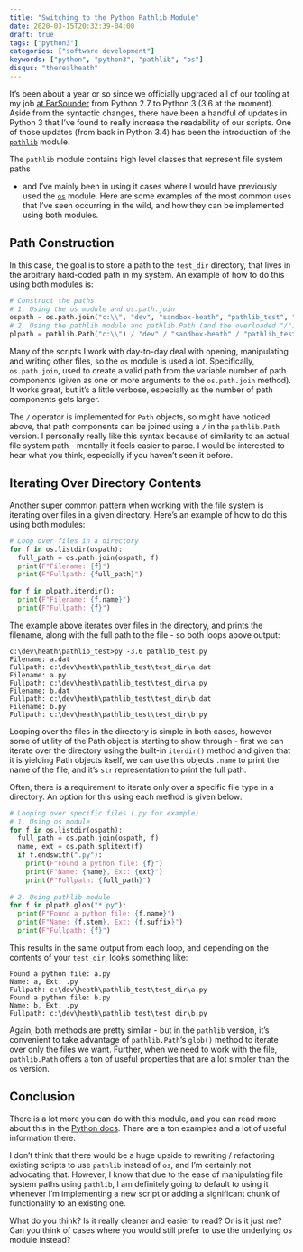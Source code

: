 ```yaml
---
title: "Switching to the Python Pathlib Module"
date: 2020-03-15T20:32:39-04:00
draft: true
tags: ["python3"]
categories: ["software development"]
keywords: ["python", "python3", "pathlib", "os"]
disqus: "therealheath"
---
```

It’s been about a year or so since we officially upgraded all of our tooling at
my job [at FarSounder](www.farsounder.com) from Python 2.7 to Python 3 (3.6 at
the moment). Aside from the syntactic changes, there have been a handful of
updates in Python 3 that I’ve found to really increase the readability of our
scripts. One of those updates (from back in Python 3.4) has been the
introduction of the [`pathlib`](https://docs.python.org/3/library/pathlib.html)
module.

The `pathlib` module contains high level classes that represent file system paths
- and I’ve mainly been in using it cases where I would have previously used the
[`os`](https://docs.python.org/3/library/os.html) module. Here are some examples
of the most common uses that I’ve seen occurring in the wild, and how they can
be implemented using both modules.

## Path Construction
In this case, the goal is to store a path to the `test_dir` directory, that lives
in the arbitrary hard-coded path in my system. An example of how to do this
using both modules is:

``` python
# Construct the paths
# 1. Using the os module and os.path.join
ospath = os.path.join("c:\\", "dev", "sandbox-heath", "pathlib_test", "test_dir")
# 2. Using the pathlib module and pathlib.Path (and the overloaded "/")
plpath = pathlib.Path("c:\\") / "dev" / "sandbox-heath" / "pathlib_test" / "test_dir"

```
Many of the scripts I work with day-to-day deal with opening, manipulating and
writing other files, so the `os` module is used a lot. Specifically, `os.path.join`,
used to create a valid path from the variable number of path components (given
as one or more arguments to the `os.path.join` method). It works great, but it’s a
little verbose, especially as the number of path components gets larger.

The `/` operator is implemented for `Path` objects, so might have noticed above,
that path components can be joined using a `/` in the `pathlib.Path` version. I
personally really like this syntax because of similarity to an actual file
system path - mentally it feels easier to parse. I would be interested to hear
what you think, especially if you haven’t seen it before.

## Iterating Over Directory Contents 
Another super common pattern when working with the file system is iterating over
files in a given directory. Here’s an example of how to do this using both
modules:

``` python
# Loop over files in a directory
for f in os.listdir(ospath):
  full_path = os.path.join(ospath, f)
  print(F"Filename: {f}")
  print(F"Fullpath: {full_path}")
 
for f in plpath.iterdir():
  print(F"Filename: {f.name}")
  print(F"Fullpath: {f}")
```

The example above iterates over files in the directory, and prints the filename,
along with the full path to the file - so both loops above output:

```
c:\dev\heath\pathlib_test>py -3.6 pathlib_test.py
Filename: a.dat
Fullpath: c:\dev\heath\pathlib_test\test_dir\a.dat
Filename: a.py
Fullpath: c:\dev\heath\pathlib_test\test_dir\a.py
Filename: b.dat
Fullpath: c:\dev\heath\pathlib_test\test_dir\b.dat
Filename: b.py
Fullpath: c:\dev\heath\pathlib_test\test_dir\b.py
```

Looping over the files in the directory is simple in both cases, however some of
utility of the Path object is starting to show through - first we can iterate
over the directory using the built-in `iterdir()` method and given that it is
yielding Path objects itself, we can use this objects `.name` to print the name of
the file, and it’s `str` representation to print the full path.

Often, there is a requirement to iterate only over a specific file type in a
directory. An option for this using each method is given below:

``` python
# Looping over specific files (.py for example)
# 1. Using os module
for f in os.listdir(ospath):
  full_path = os.path.join(ospath, f)
  name, ext = os.path.splitext(f)
  if f.endswith(".py"):
    print(F"Found a python file: {f}")
    print(F"Name: {name}, Ext: {ext}")
    print(F"Fullpath: {full_path}")
 
# 2. Using pathlib module
for f in plpath.glob("*.py"):
  print(F"Found a python file: {f.name}")
  print(F"Name: {f.stem}, Ext: {f.suffix}")
  print(F"Fullpath: {f}")
```
This results in the same output from each loop, and depending on the contents of
your `test_dir`, looks something like:

```
Found a python file: a.py
Name: a, Ext: .py
Fullpath: c:\dev\heath\pathlib_test\test_dir\a.py
Found a python file: b.py
Name: b, Ext: .py
Fullpath: c:\dev\heath\pathlib_test\test_dir\b.py
```
Again, both methods are pretty similar - but in the `pathlib` version, it’s
convenient to take advantage of `pathlib.Path`‘s `glob()` method to iterate over
only the files we want. Further, when we need to work with the file,
`pathlib.Path` offers a ton of useful properties that are a lot simpler than the
`os` version.

## Conclusion
There is a lot more you can do with this module, and you can read more about
this in the [Python docs](https://docs.python.org/3/library/pathlib.html). There
are a ton examples and a lot of useful information there.

I don’t think that there would be a huge upside to rewriting / refactoring
existing scripts to use `pathlib` instead of `os`, and I’m certainly not advocating
that. However, I know that due to the ease of manipulating file system paths
using `pathlib`, I am definitely going to default to using it whenever I’m
implementing a new script or adding a significant chunk of functionality to an
existing one.

What do you think?  Is it really cleaner and easier to read? Or is it just me?
Can you think of cases where you would still prefer to use the underlying os
module instead?
